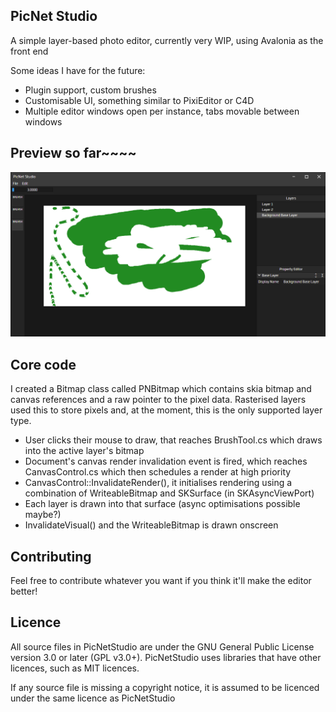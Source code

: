 ## PicNet Studio
A simple layer-based photo editor, currently very WIP, using Avalonia as the front end

Some ideas I have for the future:
- Plugin support, custom brushes
- Customisable UI, something similar to PixiEditor or C4D
- Multiple editor windows open per instance, tabs movable between windows

## Preview so far~~~~
![](PicNetStudio.Avalonia_2024-11-10_16.51.49.png)

## Core code
I created a Bitmap class called PNBitmap which contains skia bitmap and canvas references and a raw pointer to the pixel data. Rasterised layers used this to store pixels and, at the moment, this is the only supported layer type.

- User clicks their mouse to draw, that reaches BrushTool.cs which draws into the active layer's bitmap
- Document's canvas render invalidation event is fired, which reaches CanvasControl.cs which then schedules a render at high priority
- CanvasControl::InvalidateRender(), it initialises rendering using a combination of WriteableBitmap and SKSurface (in SKAsyncViewPort)
- Each layer is drawn into that surface (async optimisations possible maybe?)
- InvalidateVisual() and the WriteableBitmap is drawn onscreen

## Contributing
Feel free to contribute whatever you want if you think it'll make the editor better!

## Licence
All source files in PicNetStudio are under the GNU General Public License version 3.0 or later (GPL v3.0+). 
PicNetStudio uses libraries that have other licences, such as MIT licences.

If any source file is missing a copyright notice, it is assumed to be licenced under the same licence as PicNetStudio
